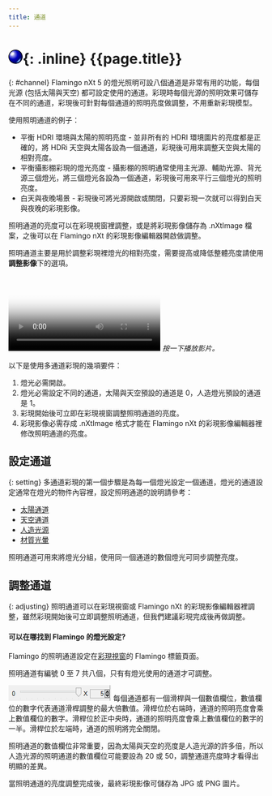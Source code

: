 ```yaml
---
title: 通道
---
```


# ![images/render.svg](images/render.svg){: .inline} {{page.title}}
{: #channel}
Flamingo nXt 5 的燈光照明可設八個通道是非常有用的功能，每個光源 (包括太陽與天空) 都可設定使用的通道。彩現時每個光源的照明效果可儲存在不同的通道，彩現後可針對每個通道的照明亮度做調整，不用重新彩現模型。  

使用照明通道的例子：

* 平衡 HDRI 環境與太陽的照明亮度 - 並非所有的 HDRI 環境圖片的亮度都是正確的，將 HDRi 天空與太陽各設為一個通道，彩現後可用來調整天空與太陽的相對亮度。
* 平衡攝影棚彩現的燈光亮度 - 攝影棚的照明通常使用主光源、輔助光源、背光源三個燈光，將三個燈光各設為一個通道，彩現後可用來平行三個燈光的照明亮度。
* 白天與夜晚場景 - 彩現後可將光源開啟或關閉，只要彩現一次就可以得到白天與夜晚的彩現影像。

照明通道的亮度可以在彩現視窗裡調整，或是將彩現影像儲存為 .nXtImage 檔案，之後可以在 Flamingo nXt 的彩現影像編輯器開啟做調整。

照明通道主要是用於調整彩現裡燈光的相對亮度，需要提高或降低整體亮度請使用**調整影像**下的選項。

<video id="channelsvideo" src="images/flamingo-lights-onoff.mp4" poster="images/flamingo-lights-onoff.jpg" controls preload></video>
*按一下播放影片。*

以下是使用多通道彩現的幾項要件：

 1. 燈光必需開啟。
 2. 燈光必需設定不同的通道，太陽與天空預設的通道是 0，人造燈光預設的通道是 1。
 3. 彩現開始後可立即在彩現視窗調整照明通道的亮度。
 3. 彩現影像必需存成 .nXtImage 格式才能在 Flamingo nXt 的彩現影像編輯器裡修改照明通道的亮度。

## 設定通道
{: setting}
多通道彩現的第一個步驟是為每一個燈光設定一個通道，燈光的通道設定通常在燈光的物件內容裡，設定照明通道的說明請參考：

* [太陽通道](sun-and-sky-tabs.html#sun-channel)
* [天空通道](sun-and-sky-tabs.html#sky-channel)
* [人造光源](lights-tab.html#channel)
* [材質光暈](documentproperties-flamingo.html#channel)

照明通道可用來將燈光分組，使用同一個通道的數個燈光可同步調整亮度。

## 調整通道
{: adjusting}
照明通道可以在彩現視窗或 Flamingo nXt 的彩現影像編輯器裡調整，雖然彩現開始後可立即調整照明通道，但我們建議彩現完成後再做調整。

#### 可以在哪找到 Flamingo 的燈光設定?
Flamingo 的照明通道設定在[彩現視窗](render-window.html)的 Flamingo 標籤頁面。

照明通道有編號 0 至 7 共八個，只有有燈光使用的通道才可調整。

![images/channel-slider.png](images/channel-slider.png)
每個通道都有一個滑桿與一個數值欄位，數值欄位的數字代表通道滑桿調整的最大倍數值。滑桿位於右端時，通道的照明亮度會乘上數值欄位的數字。滑桿位於正中央時，通道的照明亮度會乘上數值欄位的數字的一半。滑桿位於左端時，通道的照明將完全關閉。

照明通道的數值欄位非常重要，因為太陽與天空的亮度是人造光源的許多倍，所以人造光源的照明通道的數值欄位可能要設為 20 或 50，調整通道亮度時才看得出明顯的差異。

當照明通道的亮度調整完成後，最終彩現影像可儲存為 JPG 或 PNG 圖片。
